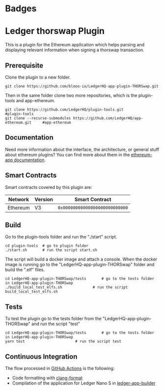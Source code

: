# Badges
<Plugin Github Action Badger>

# Ledger thorswap Plugin

This is a plugin for the Ethereum application which helps parsing and displaying relevant information when signing a thorswap transaction.

## Prerequisite

Clone the plugin to a new folder.

```shell
git clone https://github.com/blooo-io/LedgerHQ-app-plugin-THORSwap.git
```

Then in the same folder clone two more repositories, which is the plugin-tools and app-ethereum.

```shell
git clone https://github.com/LedgerHQ/plugin-tools.git                          #plugin-tools
git clone --recurse-submodules https://github.com/LedgerHQ/app-ethereum.git     #app-ethereum
```
## Documentation

Need more information about the interface, the architecture, or general stuff about ethereum plugins? You can find more about them in the [ethereum-app documentation](https://github.com/LedgerHQ/app-ethereum/blob/master/doc/ethapp_plugins.asc).

## Smart Contracts

Smart contracts covered by this plugin are:

| Network | Version | Smart Contract |
| ---       | --- | --- |
| Ethereum  | V3  | `0x00000000000000000000000000`|


## Build

Go to the plugin-tools folder and run the "./start" script.
```shell
cd plugin-tools  # go to plugin folder
./start.sh       # run the script start.sh
```
The script will build a docker image and attach a console.
When the docker image is running go to the "LedgerHQ-app-plugin-THORSwap" folder and build the ".elf" files.
```shell
cd LedgerHQ-app-plugin-THORSwap/tests       # go to the tests folder in LedgerHQ-app-plugin-THORSwap
./build_local_test_elfs.sh              # run the script build_local_test_elfs.sh
```

## Tests

To test the plugin go to the tests folder from the "LedgerHQ-app-plugin-THORSwap" and run the script "test"
```shell
cd LedgerHQ-app-plugin-THORSwap/tests       # go to the tests folder in LedgerHQ-app-plugin-THORSwap
yarn test                       # run the script test
```
## Continuous Integration


The flow processed in [GitHub Actions](https://github.com/features/actions) is the following:

- Code formatting with [clang-format](http://clang.llvm.org/docs/ClangFormat.html)
- Compilation of the application for Ledger Nano S in [ledger-app-builder](https://github.com/LedgerHQ/ledger-app-builder)

